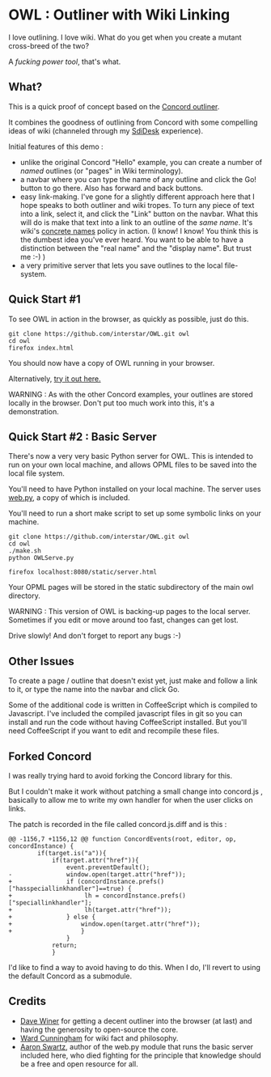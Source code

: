 OWL : Outliner with Wiki Linking
================================

I love outlining. I love wiki. What do you get when you create a mutant cross-breed of the two?

A *fucking power tool*, that's what.

What?
-----

This is a quick proof of concept based on the [Concord outliner](https://github.com/scripting/concord). 

It combines the goodness of outlining from Concord with some compelling ideas of wiki (channeled through my [SdiDesk](http://thoughtstorms.info/view/sdidesk) experience).

Initial features of this demo :
* unlike the original Concord "Hello" example, you can create a number of _named_ outlines (or "pages" in Wiki terminology).
* a navbar where you can type the name of any outline and click the Go! button to go there. Also has forward and back buttons.
* easy link-making. I've gone for a slightly different approach here that I hope speaks to both outliner and wiki tropes. To turn 
any piece of text into a link, select it, and click the "Link" button on the navbar. What this will do is make that text into a 
link to an outline of the _same name_. It's wiki's [concrete names](http://thoughtstorms.info/view/concretepagenames) policy in 
action. (I know! I know! You think this is the dumbest idea you've ever heard. You want to be able to have a distinction between 
the "real name" and the "display name". But trust me :-) )
* a very primitive server that lets you save outlines to the local file-system.


Quick Start #1
--------------

To see OWL in action in the browser, as quickly as possible, just do this.

    git clone https://github.com/interstar/OWL.git owl
    cd owl
    firefox index.html
    
You should now have a copy of OWL running in your browser.

Alternatively, [try it out here.](http://project.thoughtstorms.info/owl/index.html)

WARNING : As with the other Concord examples, your outlines are stored locally in the browser. Don't put too much work into this, it's 
a demonstration.

Quick Start #2 : Basic Server
-----------------------------
There's now a very very basic Python server for OWL. This is intended to run on your own local machine, and allows OPML files to be saved 
into the local file system.

You'll need to have Python installed on your local machine. The server uses [web.py](http://webpy.org/), a copy of which is included.

You'll need to run a short make script to set up some symbolic links on your machine.

    git clone https://github.com/interstar/OWL.git owl
    cd owl
    ./make.sh 
    python OWLServe.py
    
    firefox localhost:8080/static/server.html


Your OPML pages will be stored in the static subdirectory of the main owl directory.

WARNING : This version of OWL is backing-up pages to the local server. Sometimes if you edit or move around too fast, changes can get lost. 

Drive slowly! And don't forget to report any bugs :-)

Other Issues
------------

To create a page / outline that doesn't exist yet, just make and follow a link to it, or type the name into the navbar and click Go.

Some of the additional code is written in CoffeeScript which is compiled to Javascript. I've included the compiled javascript files in git so you can install and run the code without having CoffeeScript installed. But you'll need CoffeeScript if you want to edit and recompile these files.

Forked Concord
--------------
I was really trying hard to avoid forking the Concord library for this.

But I couldn't make it work without patching a small change into concord.js , basically to allow me to write my own handler for 
when the user clicks on links.

The patch is recorded in the file called concord.js.diff and is this : 

    @@ -1156,7 +1156,12 @@ function ConcordEvents(root, editor, op, concordInstance) {
     		if(target.is("a")){
     			if(target.attr("href")){
     				event.preventDefault();
    -				window.open(target.attr("href"));
    +				if (concordInstance.prefs()["hasspeciallinkhandler"]==true) {
    +                    lh = concordInstance.prefs()["speciallinkhandler"];
    +                    lh(target.attr("href"));
    +			    } else {
    +				    window.open(target.attr("href"));
    +				    }
     				}
     			return;
     			}

I'd like to find a way to avoid having to do this. When I do, I'll revert to using the default Concord as a submodule. 


Credits
-------
* [Dave Winer](http://scripting.com/) for getting a decent outliner into the browser (at last) and having the generosity to open-source the core.
* [Ward Cunningham](https://github.com/WardCunningham/) for wiki fact and philosophy.
* [Aaron Swartz](http://www.rememberaaronsw.com/), author of the web.py module that runs the basic server included here, who died fighting for the principle that knowledge should be a free and open resource for all.

